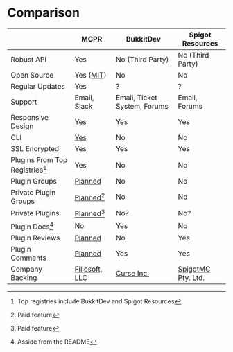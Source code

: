 # Comparison
||MCPR|BukkitDev|Spigot Resources|
|-|---|---------|----------------|
|Robust API|Yes|No (Third Party)|No (Third Party)|
|Open Source|Yes ([MIT](https://github.com/mcpr/mcpr/blob/master/LICENSE))|No|No|
|Regular Updates|Yes|?|?|
|Support|Email, Slack|Email, Ticket System, Forums|Email, Forums|
|Responsive Design|Yes|Yes|Yes|
|CLI|[Yes](https://mcpr.github.io/mcpr-cli)|No|No|
|SSL Encrypted|Yes|Yes|Yes|
|Plugins From Top Registries[^1]|Yes|No|No|
|Plugin Groups|[Planned](https://github.com/mcpr/mcpr/issues/15)|No|No|
|Private Plugin Groups|[Planned](https://github.com/mcpr/mcpr/issues/14)[^3]|No|No|
|Private Plugins|[Planned](https://github.com/mcpr/mcpr/issues/25)[^3]|No?|No?|
|Plugin Docs[^2]|No|Yes|No|
|Plugin Reviews|[Planned](https://github.com/mcpr/mcpr/issues/26)|No|Yes|
|Plugin Comments|[Planned](https://github.com/mcpr/mcpr/issues/26)|Yes|Yes|
|Company Backing|[Filiosoft, LLC](https://filiosoft.com)|[Curse Inc.](http://www.curse.com/)|[SpigotMC Pty. Ltd.](https://www.spigotmc.org)|

[^1]:
    Top registries include BukkitDev and Spigot Resources
[^2]:
    Asside from the README
[^3]:
    Paid feature
